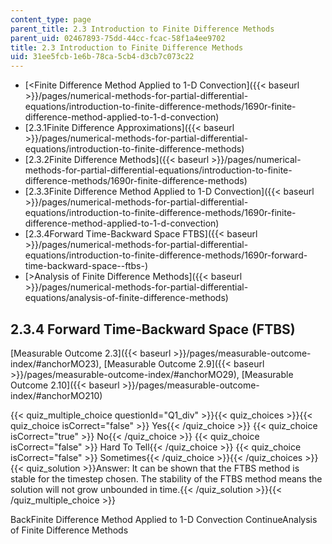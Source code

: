 ```yaml
---
content_type: page
parent_title: 2.3 Introduction to Finite Difference Methods
parent_uid: 02467893-75dd-44cc-fcac-58f1a4ee9702
title: 2.3 Introduction to Finite Difference Methods
uid: 31ee5fcb-1e6b-78ca-5cb4-d3cb7c073c22
---
```


*   [\<Finite Difference Method Applied to 1-D Convection]({{< baseurl >}}/pages/numerical-methods-for-partial-differential-equations/introduction-to-finite-difference-methods/1690r-finite-difference-method-applied-to-1-d-convection)
*   [2.3.1Finite Difference Approximations]({{< baseurl >}}/pages/numerical-methods-for-partial-differential-equations/introduction-to-finite-difference-methods)
*   [2.3.2Finite Difference Methods]({{< baseurl >}}/pages/numerical-methods-for-partial-differential-equations/introduction-to-finite-difference-methods/1690r-finite-difference-methods)
*   [2.3.3Finite Difference Method Applied to 1-D Convection]({{< baseurl >}}/pages/numerical-methods-for-partial-differential-equations/introduction-to-finite-difference-methods/1690r-finite-difference-method-applied-to-1-d-convection)
*   [2.3.4Forward Time-Backward Space FTBS]({{< baseurl >}}/pages/numerical-methods-for-partial-differential-equations/introduction-to-finite-difference-methods/1690r-forward-time-backward-space--ftbs-)
*   [\>Analysis of Finite Difference Methods]({{< baseurl >}}/pages/numerical-methods-for-partial-differential-equations/analysis-of-finite-difference-methods)

2.3.4 Forward Time-Backward Space (FTBS)
----------------------------------------

[Measurable Outcome 2.3]({{< baseurl >}}/pages/measurable-outcome-index/#anchorMO23), [Measurable Outcome 2.9]({{< baseurl >}}/pages/measurable-outcome-index/#anchorMO29), [Measurable Outcome 2.10]({{< baseurl >}}/pages/measurable-outcome-index/#anchorMO210)

{{< quiz_multiple_choice questionId="Q1_div" >}}{{< quiz_choices >}}{{< quiz_choice isCorrect="false" >}} Yes{{< /quiz_choice >}}
{{< quiz_choice isCorrect="true" >}} No{{< /quiz_choice >}}
{{< quiz_choice isCorrect="false" >}} Hard To Tell{{< /quiz_choice >}}
{{< quiz_choice isCorrect="false" >}} Sometimes{{< /quiz_choice >}}{{< /quiz_choices >}}
{{< quiz_solution >}}Answer: It can be shown that the FTBS method is stable for the timestep chosen. The stability of the FTBS method means the solution will not grow unbounded in time.{{< /quiz_solution >}}{{< /quiz_multiple_choice >}}

BackFinite Difference Method Applied to 1-D Convection ContinueAnalysis of Finite Difference Methods